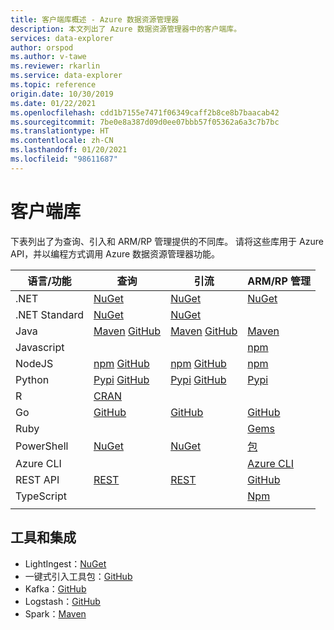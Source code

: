 ```yaml
---
title: 客户端库概述 - Azure 数据资源管理器
description: 本文列出了 Azure 数据资源管理器中的客户端库。
services: data-explorer
author: orspod
ms.author: v-tawe
ms.reviewer: rkarlin
ms.service: data-explorer
ms.topic: reference
origin.date: 10/30/2019
ms.date: 01/22/2021
ms.openlocfilehash: cdd1b7155e7471f06349caff2b8ce8b7baacab42
ms.sourcegitcommit: 7be0e8a387d09d0ee07bbb57f05362a6a3c7b7bc
ms.translationtype: HT
ms.contentlocale: zh-CN
ms.lasthandoff: 01/20/2021
ms.locfileid: "98611687"
---
```

# <a name="client-libraries"></a>客户端库

下表列出了为查询、引入和 ARM/RP 管理提供的不同库。 请将这些库用于 Azure API，并以编程方式调用 Azure 数据资源管理器功能。 


|    语言/功能        |    查询        |    引流        |    ARM/RP 管理        |
|------------------------------    |--------------------------------------------------------------------------------------------------------------------------------------------------------------------------------------------------------------------------------------------    |--------------------------------------------------------------------------------------------------------------------------------------------------------------------    |------------------------------------------------------------------------------------------------------------------------------    |
|    .NET        |    [NuGet](https://www.nuget.org/packages/Microsoft.Azure.Kusto.Data/)            |    [NuGet](https://www.nuget.org/packages/Microsoft.Azure.Kusto.Ingest/)        |    [NuGet](https://www.nuget.org/packages/Microsoft.Azure.Management.Kusto/)         |
|    .NET Standard        |    [NuGet](https://www.nuget.org/packages/Microsoft.Azure.Kusto.Data.NETStandard/)        |    [NuGet](https://www.nuget.org/packages/Microsoft.Azure.Kusto.Ingest.NETStandard/)        |            |
|    Java        |    [Maven](https://mvnrepository.com/artifact/com.microsoft.azure.kusto/kusto-data) [GitHub](https://github.com/Azure/azure-kusto-java/tree/master/data)        |    [Maven](https://mvnrepository.com/artifact/com.microsoft.azure.kusto/kusto-ingest) [GitHub](https://github.com/Azure/azure-kusto-java/tree/master/ingest)        |    [Maven](https://mvnrepository.com/artifact/com.microsoft.azure.kusto.v2020_09_18)        |
|    Javascript        |             |             |    [npm](https://www.npmjs.com/package/@azure/arm-kusto)         |
|    NodeJS        |    [npm](https://www.npmjs.com/package/azure-kusto-data) [GitHub](https://github.com/Azure/azure-kusto-node/tree/master/azure-kusto-data)        |    [npm](https://www.npmjs.com/package/azure-kusto-ingest) [GitHub](https://github.com/Azure/azure-kusto-node/tree/master/azure-kusto-ingest)        |    [npm](https://www.npmjs.com/package/azure-arm-kusto/v/2.0.0)        |
|    Python        |    [Pypi](https://pypi.org/project/azure-kusto-ingest/) [GitHub](https://github.com/Azure/azure-kusto-python/tree/master/azure-kusto-data)        |    [Pypi](https://pypi.org/project/azure-kusto-data/) [GitHub](https://github.com/Azure/azure-kusto-python/tree/master/azure-kusto-ingest)        |    [Pypi](https://pypi.org/project/azure-mgmt-kusto/)        |
|    R        |    [CRAN](https://cran.r-project.org/web/packages/AzureKusto/index.html)               |             |            |
|    Go        |    [GitHub](https://github.com/Azure/azure-kusto-go)        |    [GitHub](https://github.com/Azure/azure-kusto-go/tree/master/kusto/ingest)        |        [GitHub](https://github.com/Azure/azure-sdk-for-go/tree/master/services/kusto/mgmt)        |
|    Ruby        |             |             |    [Gems]( https://rubygems.org/gems/azure_mgmt_kusto)         |
|    PowerShell        |    [NuGet](https://www.nuget.org/packages/Microsoft.Azure.Kusto.Tools/)        |    [NuGet](https://www.nuget.org/packages/Microsoft.Azure.Kusto.Tools/)        |    [包](https://www.powershellgallery.com/packages/Az.Kusto/)         |
|    Azure CLI        |             |             |    [Azure CLI](https://docs.microsoft.com/cli/azure/install-azure-cli)         |
|    REST API        |    [REST](rest/index.md)        |    [REST](rest/index.md)        |     [GitHub](https://github.com/Azure/azure-rest-api-specs/tree/master/specification/azure-kusto/resource-manager/Microsoft.Kusto)         |
|    TypeScript        |             |             |        [Npm](https://www.npmjs.com/package/@azure/arm-kusto/v/2.0.0)        |
|      |      |      |      |


## <a name="tools-and-integrations"></a>工具和集成

* LightIngest：[NuGet](https://www.nuget.org/packages/Microsoft.Azure.Kusto.Tools/) 
* 一键式引入工具包：[GitHub](https://github.com/Azure/azure-kusto-ingestion-tools) 
* Kafka：[GitHub](https://github.com/Azure/kafka-sink-azure-kusto)
* Logstash：[GitHub](https://github.com/Azure/logstash-output-kusto) 
* Spark：[Maven](https://mvnrepository.com/artifact/com.microsoft.azure.kusto/spark-kusto-connector)

